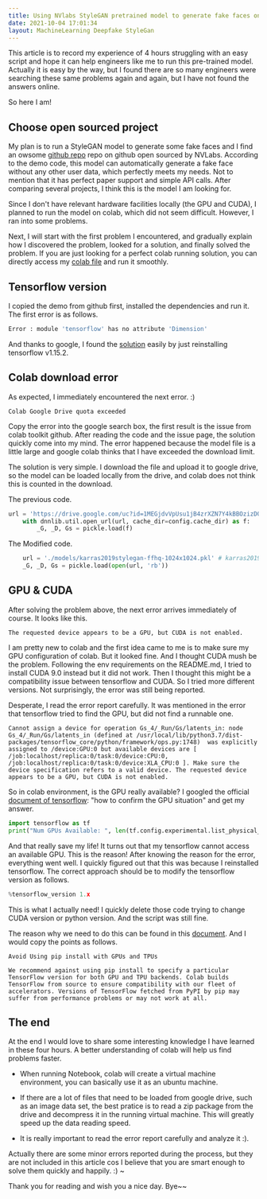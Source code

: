 ```yaml
---
title: Using NVlabs StyleGAN pretrained model to generate fake faces on Colab
date: 2021-10-04 17:01:34
layout: MachineLearning Deepfake StyleGan
---
```


This article is to record my experience of 4 hours struggling with an easy script and hope it can help engineers like me to run this pre-trained model. Actually it is easy by the way, but I found there are so many engineers were searching these same problems again and again, but I have not found the answers online.

So here I am!

## Choose open sourced project

My plan is to run a StyleGAN model to generate some fake faces and I find an owsome [github repo](https://github.com/NVlabs/stylegan) repo on github open sourced by NVLabs. According to the demo code, this model can automatically generate a fake face without any other user data, which perfectly meets my needs. Not to mention that it has perfect paper support and simple API calls. After comparing several projects, I think this is the model I am looking for.

Since I don't have relevant hardware facilities locally (the GPU and CUDA), I planned to run the model on colab, which did not seem difficult. However, I ran into some problems.

Next, I will start with the first problem I encountered, and gradually explain how I discovered the problem, looked for a solution, and finally solved the problem. If you are just looking for a perfect colab running solution, you can directly access my [colab file](https://colab.research.google.com/drive/1O2iA3M6AM1rTzdvozIa8wp0moCoeTYk6?usp=sharing) and run it smoothly.

## Tensorflow version

I copied the demo from github first, installed the dependencies and run it. The first error is as follows.

```python
Error : module 'tensorflow' has no attribute 'Dimension' 
```

And thanks to google, I found the [solution](https://github.com/cedricoeldorf/ConditionalStyleGAN/issues/3) easily by just reinstalling tensorflow v1.15.2.

## Colab download error
As expected, I immediately encountered the next error. :)

```
Colab Google Drive quota exceeded
```

Copy the error into the google search box, the first result is the issue from colab toolkit github. After reading the code and the issue page, the solution quickly come into my mind. The error happened because the model file is a little large and google colab thinks that I have exceeded the download limit.

The solution is very simple. I download the file and upload it to google drive, so the model can be loaded locally from the drive, and colab does not think this is counted in the download.

The previous code.

```python
url = 'https://drive.google.com/uc?id=1MEGjdvVpUsu1jB4zrXZN7Y4kBBOzizDQ'
    with dnnlib.util.open_url(url, cache_dir=config.cache_dir) as f:
        _G, _D, Gs = pickle.load(f)
```

The Modified code.

```python
    url = './models/karras2019stylegan-ffhq-1024x1024.pkl' # karras2019stylegan-ffhq-1024x1024.pkl    
    _G, _D, Gs = pickle.load(open(url, 'rb'))
```

## GPU & CUDA

After solving the problem above, the next error arrives immediately of course. It looks like this.

```
The requested device appears to be a GPU, but CUDA is not enabled.
```

I am pretty new to colab and the first idea came to me is to make sure my GPU configuration of colab. But it looked fine. And I thought CUDA mush be the problem. Following the env requirements on the README.md, I tried to install CUDA 9.0 instead but it did not work. Then I thought this might be a compatibility issue between tensorflow and CUDA. So I tried more different versions. Not surprisingly, the error was still being reported.

Desperate, I read the error report carefully. It was mentioned in the error that tensorflow tried to find the GPU, but did not find a runnable one.

```
Cannot assign a device for operation Gs_4/_Run/Gs/latents_in: node Gs_4/_Run/Gs/latents_in (defined at /usr/local/lib/python3.7/dist-packages/tensorflow_core/python/framework/ops.py:1748)  was explicitly assigned to /device:GPU:0 but available devices are [ /job:localhost/replica:0/task:0/device:CPU:0, /job:localhost/replica:0/task:0/device:XLA_CPU:0 ]. Make sure the device specification refers to a valid device. The requested device appears to be a GPU, but CUDA is not enabled.
```

So in colab environment, is the GPU really available? I googled the official [document of tensorflow](https://www.tensorflow.org/guide/gpu): "how to confirm the GPU situation" and get my answer. 

```python
import tensorflow as tf
print("Num GPUs Available: ", len(tf.config.experimental.list_physical_devices('GPU')))
```

And that really save my life! It turns out that my tensorflow cannot access an available GPU. This is the reason! After knowing the reason for the error, everything went well. I quickly figured out that this was because I reinstalled tensorflow. The correct approach should be to modify the tensorflow version as follows.

```python
%tensorflow_version 1.x
```

This is what I actually need! I quickly delete those code trying to change CUDA version or python version. And the script was still fine.

The reason why we need to do this can be found in this [document](https://colab.research.google.com/notebooks/tensorflow_version.ipynb). And I would copy the points as follows.

```
Avoid Using pip install with GPUs and TPUs

We recommend against using pip install to specify a particular TensorFlow version for both GPU and TPU backends. Colab builds TensorFlow from source to ensure compatibility with our fleet of accelerators. Versions of TensorFlow fetched from PyPI by pip may suffer from performance problems or may not work at all.
```

## The end

At the end I would love to share some interesting knowledge I have learned in these four hours. A better understanding of colab will help us find problems faster.

* When running Notebook, colab will create a virtual machine environment, you can basically use it as an ubuntu machine.

* If there are a lot of files that need to be loaded from google drive, such as an image data set, the best pratice is to read a zip package from the drive and decompress it in the running virtual machine. This will greatly speed up the data reading speed.

* It is really important to read the error report carefully and analyze it :).

Actually there are some minor errors reported during the process, but they are not included in this article cos I believe that you are smart enough to solve them quickly and happily. :) ~

Thank you for reading and wish you a nice day. Bye~~

